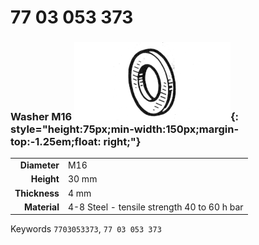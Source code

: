 # 77 03 053 373

### Washer M16 ![](../assets/images/parts/washer.png){: style="height:75px;min-width:150px;margin-top:-1.25em;float: right;"}

|   |   |
|---:|---|
**Diameter** | M16
**Height** |30 mm
**Thickness** |4 mm
**Material** | 4-8 Steel - tensile strength 40 to 60 h bar

Keywords `7703053373`, `77 03 053 373`
